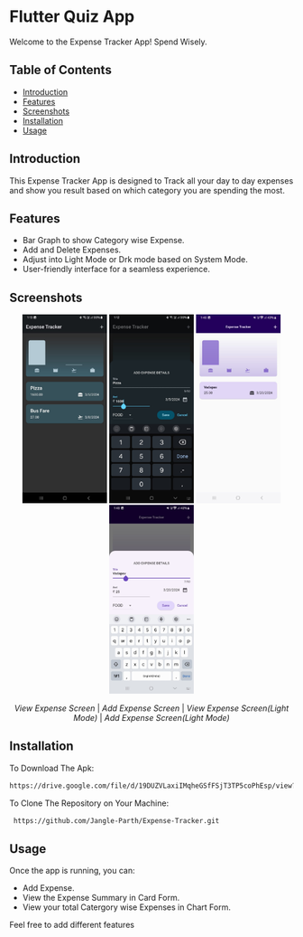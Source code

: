 # Flutter Quiz App

Welcome to the Expense Tracker App! Spend Wisely.

## Table of Contents
- [Introduction](#introduction)
- [Features](#features)
- [Screenshots](#screenshots)
- [Installation](#installation)
- [Usage](#usage)

## Introduction

This Expense Tracker App is designed to Track all your day to day expenses and show you result based on which category you are spending the most.

## Features

- Bar Graph to show Category wise Expense.
- Add and Delete Expenses.
- Adjust into Light Mode or Drk mode based on System Mode.
- User-friendly interface for a seamless experience.

## Screenshots
<p align="center">
  <img src="/screenshots/screenshot1.jpeg" alt="View Expense Screen" width="150">
  <img src="/screenshots/screenshot2.jpeg" alt="Add Expense Screen" width="150">
  <img src="/screenshots/screenshot3.jpeg" alt="View Expense Screen" width="150">
  <img src="/screenshots/screenshot4.jpeg" alt="Add Expense Screen" width="150">
  

</p>

<p align="center">
  <em>View Expense Screen</em> | <em>Add Expense Screen</em> | <em>View Expense Screen(Light Mode)</em> | <em>Add Expense Screen(Light Mode)</em> 
</p>


## Installation

To Download The Apk:

   ```bash
   https://drive.google.com/file/d/19DUZVLaxiIMqheGSfFSjT3TP5coPhEsp/view?usp=drive_link
   ```
To Clone The Repository on Your Machine:

  ```bash
   https://github.com/Jangle-Parth/Expense-Tracker.git
   ```

## Usage
Once the app is running, you can:

- Add Expense.
- View the Expense Summary in Card Form.
- View your total Catergory wise Expenses in Chart Form.

Feel free to add different features

